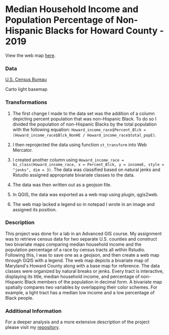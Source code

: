 # Median Household Income and Population Percentage of Non-Hispanic Blacks for Howard County - 2019
View the web map [here](/Lab_8_GES_486/Bin/Howard_webmap/index).


### Data
[U.S. Census Bureau](https://www.socialexplorer.com/data/ACS2019_5yr/metadata/?ds=ACS19_5yr)

Carto light basemap

### Transformations
1. The first change I made to the data set was the addition of a column depicting percent population that was non-Hispanic Black. To do so I divided the population of non-Hispanic Blacks by the total population with the following equation: `Howard_income_race$Percent_Blck = (Howard_income_race$Blck_NonHE / Howard_income_race$total_popE)`.
 
2. I then reprojected the data using function `st_transform` into Web Mercator. 

3. I created another column using `Howard_income_race = bi_class(Howard_income_race, x = Percent_Blck, y = incomeE, style = "jenks", dim = 3)`. The data was classified based on natural jenks and Rstudio assigned appropriate bivariate classes to the data.

4. The data was then written out as a geojson file.
 
5. In QGIS, the data was exported as a web map using plugin, qgis2web.

6. The web map lacked a legend so in notepad I wrote in an image and assigned its position.   

### Description
This project was done for a lab in an Advanced GIS course. My assignment was to retrieve census data for two separate U.S. counties and construct two bivariate maps comparing median household income and the population percentage of a race by census tracts all within Rstudio. Following this, I was to save one as a geojson, and then create a web map through GQIS with a legend. The web map depicts a bivariate map of Maryland's Howard County along with a base map for reference. The data classes were organized by natural breaks or jenks. Every tract is interactive, displaying its title, median household income, and percentage of non-Hispanic Black members of the population in decimal form. A bivariate map spatially compares two variables by overlapping their color schemes. For example, a light tract has a median low income and a low percentage of Black people.   

### Additional Information
For a deeper analysis and a more extensive description of the project please visit my [repository](https://github.com/99Mallman/99Mallman.github.io/tree/master/Lab_8_GES_486).
